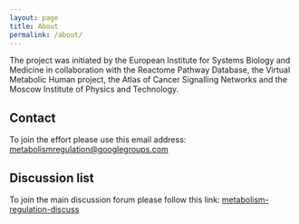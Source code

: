 ```yaml
---
layout: page
title: About
permalink: /about/
---
```


The project was initiated by the European Institute for Systems Biology and Medicine in collaboration with the Reactome Pathway Database, the Virtual Metabolic Human project, the Atlas of Cancer Signalling Networks and the Moscow Institute of Physics and Technology.

## Contact

To join the effort please use this email address:<br />
[metabolismregulation@googlegroups.com](mailto:metabolismregulation@googlegroups.com)

## Discussion list

To join the main discussion forum please follow this link: [metabolism-regulation-discuss](https://groups.google.com/forum/#!forum/metabolism-regulation-discuss)



